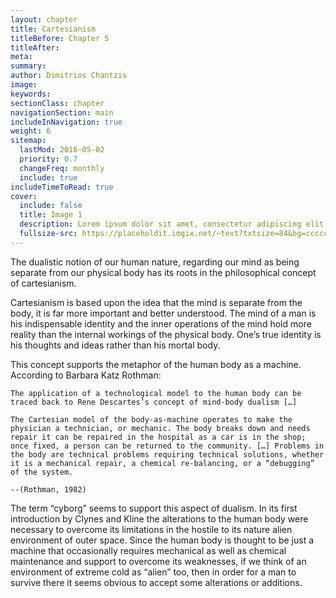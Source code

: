 ```yaml
---
layout: chapter
title: Cartesianism
titleBefore: Chapter 5
titleAfter:
meta:
summary:
author: Dimitrios Chantzis
image:
keywords:
sectionClass: chapter
navigationSection: main
includeInNavigation: true
weight: 6
sitemap:
  lastMod: 2016-05-02
  priority: 0.7
  changeFreq: monthly
  include: true
includeTimeToRead: true
cover:
  include: false
  title: Image 1
  description: Lorem ipsum dolor sit amet, consectetur adipiscing elit.
  fullsize-src: https://placeholdit.imgix.net/~text?txtsize=84&bg=cccccc&txt=cover-image-1&w=1653&h=1167
---
```


The dualistic notion of our human nature, regarding our mind as being separate from our physical body has its roots in the philosophical concept of cartesianism.

Cartesianism is based upon the idea that the mind is separate from the body, it is far more important and better understood. The mind of a man is his indispensable identity and the inner operations of the mind hold more reality than the internal workings of the physical body. One’s true identity is his thoughts and ideas rather than his mortal body.

This concept supports the metaphor of the human body as a machine. According to Barbara Katz Rothman:

```
The application of a technological model to the human body can be traced back to Rene Descartes’s concept of mind-body dualism […]

The Cartesian model of the body-as-machine operates to make the physician a technician, or mechanic. The body breaks down and needs repair it can be repaired in the hospital as a car is in the shop; once fixed, a person can be returned to the community. […] Problems in the body are technical problems requiring technical solutions, whether it is a mechanical repair, a chemical re-balancing, or a “debugging” of the system.

--(Rothman, 1982)
```

The term “cyborg” seems to support this aspect of dualism. In its first introduction by Clynes and Kline the alterations to the human body were necessary to overcome its limitations in the hostile to its nature alien environment of outer space. Since the human body is thought to be just a machine that occasionally requires mechanical as well as chemical maintenance and support to overcome its weaknesses, if we think of an environment of extreme cold as “alien” too, then in order for a man to survive there it seems obvious to accept some alterations or additions.
